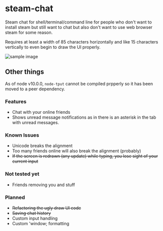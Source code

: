 # steam-chat
Steam chat for shell/terminal/command line for people who don't want to install steam but still
want to chat but also don't want to use web browser steam for some reason.

Requires at least a width of 85 characters horizontally and like 15 characters vertically to even
begin to draw the UI properly.

![sample image](https://i.imgur.com/FIshw7u.png)

## Other things
As of node v10.0.0, `node-tput` cannot be compiled prpperly so it has been moved to a peer dependency. 

### Features
- Chat with your online friends
- Shows unread message notifications as in there is an asterisk in the tab with unread messages.

### Known Issues
- Unicode breaks the alignment
- Too many friends online will also break the alignment (probably)
- ~~If the screen is redrawn (any update) while typing, you lose sight of your current input~~

### Not tested yet
- Friends removing you and stuff

### Planned
- ~~Refactoring the ugly draw UI code~~
- ~~Saving chat history~~
- Custom input handling
- Custom 'window; formatting
